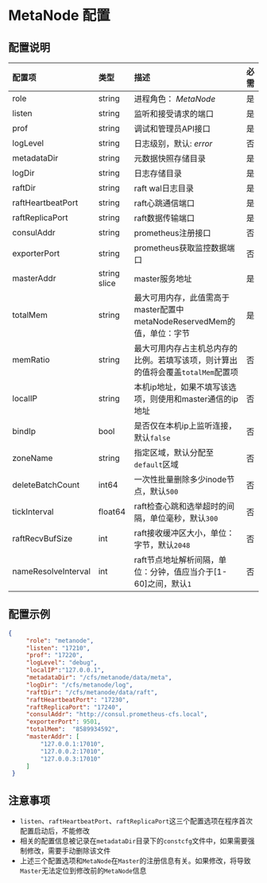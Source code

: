 # MetaNode 配置

## 配置说明

| 配置项                 | 类型           | 描述                                               | 必需 |
|:---------------------|:--------------|:--------------------------------------------------|:------|
| role                | string       | 进程角色： *MetaNode*                                 | 是  |
| listen              | string       | 监听和接受请求的端口                                       | 是  |
| prof                | string       | 调试和管理员API接口                                      | 是  |
| logLevel            | string       | 日志级别，默认: *error*                                 | 否  |
| metadataDir         | string       | 元数据快照存储目录                                        | 是  |
| logDir              | string       | 日志存储目录                                           | 是  |
| raftDir             | string       | raft wal日志目录                                     | 是  |
| raftHeartbeatPort   | string       | raft心跳通信端口                                       | 是  |
| raftReplicaPort     | string       | raft数据传输端口                                       | 是  |
| consulAddr          | string       | prometheus注册接口                                   | 否  |
| exporterPort        | string       | prometheus获取监控数据端口                               | 否  |
| masterAddr          | string slice | master服务地址                                       | 是  |
| totalMem            | string       | 最大可用内存，此值需高于master配置中metaNodeReservedMem的值，单位：字节 | 是  |
| memRatio            | string       | 最大可用内存占主机总内存的比例。若填写该项，则计算出的值将会覆盖`totalMem`配置项    | 否  |
| localIP             | string       | 本机ip地址，如果不填写该选项，则使用和master通信的ip地址                | 否  |
| bindIp              | bool         | 是否仅在本机ip上监听连接，默认`false`                          | 否  |
| zoneName            | string       | 指定区域，默认分配至`default`区域                            | 否  |
| deleteBatchCount    | int64        | 一次性批量删除多少inode节点，默认`500`                         | 否  |
| tickInterval        | float64      | raft检查心跳和选举超时的间隔，单位毫秒，默认`300`                    | 否  |
| raftRecvBufSize     | int          | raft接收缓冲区大小，单位：字节，默认`2048`                       | 否  |
| nameResolveInterval | int          | raft节点地址解析间隔，单位：分钟，值应当介于[1-60]之间，默认`1`           | 否  |

## 配置示例

``` json
{
     "role": "metanode",
     "listen": "17210",
     "prof": "17220",
     "logLevel": "debug",
     "localIP":"127.0.0.1",
     "metadataDir": "/cfs/metanode/data/meta",
     "logDir": "/cfs/metanode/log",
     "raftDir": "/cfs/metanode/data/raft",
     "raftHeartbeatPort": "17230",
     "raftReplicaPort": "17240",
     "consulAddr": "http://consul.prometheus-cfs.local",
     "exporterPort": 9501,
     "totalMem":  "8589934592",
     "masterAddr": [
         "127.0.0.1:17010",
         "127.0.0.2:17010",
         "127.0.0.3:17010"
     ]
 }
```

## 注意事项

-   `listen`、`raftHeartbeatPort`、`raftReplicaPort`这三个配置选项在程序首次配置启动后，不能修改
-   相关的配置信息被记录在`metadataDir`目录下的`constcfg`文件中，如果需要强制修改，需要手动删除该文件
-   上述三个配置选项和`MetaNode`在`Master`的注册信息有关。如果修改，将导致`Master`无法定位到修改前的`MetaNode`信息